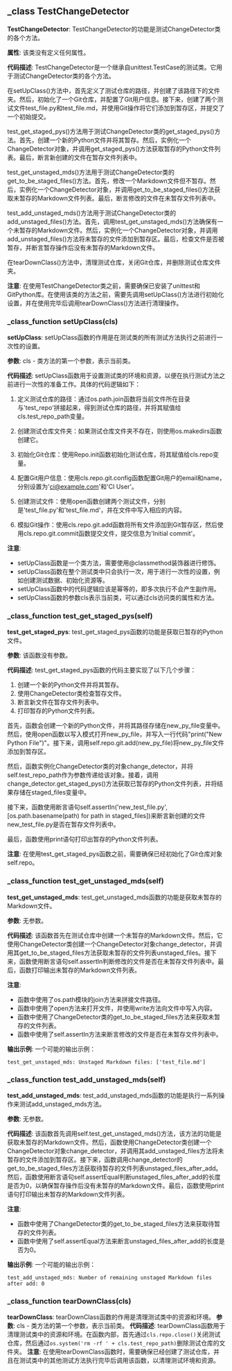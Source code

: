 ## _class TestChangeDetector
**TestChangeDetector**: TestChangeDetector的功能是测试ChangeDetector类的各个方法。

**属性**: 该类没有定义任何属性。

**代码描述**: TestChangeDetector是一个继承自unittest.TestCase的测试类。它用于测试ChangeDetector类的各个方法。

在setUpClass()方法中，首先定义了测试仓库的路径，并创建了该路径下的文件夹。然后，初始化了一个Git仓库，并配置了Git用户信息。接下来，创建了两个测试文件test_file.py和test_file.md，并使用Git操作将它们添加到暂存区，并提交了一个初始提交。

test_get_staged_pys()方法用于测试ChangeDetector类的get_staged_pys()方法。首先，创建一个新的Python文件并将其暂存。然后，实例化一个ChangeDetector对象，并调用get_staged_pys()方法获取暂存的Python文件列表。最后，断言新创建的文件在暂存文件列表中。

test_get_unstaged_mds()方法用于测试ChangeDetector类的get_to_be_staged_files()方法。首先，修改一个Markdown文件但不暂存。然后，实例化一个ChangeDetector对象，并调用get_to_be_staged_files()方法获取未暂存的Markdown文件列表。最后，断言修改的文件在未暂存文件列表中。

test_add_unstaged_mds()方法用于测试ChangeDetector类的add_unstaged_files()方法。首先，调用test_get_unstaged_mds()方法确保有一个未暂存的Markdown文件。然后，实例化一个ChangeDetector对象，并调用add_unstaged_files()方法将未暂存的文件添加到暂存区。最后，检查文件是否被暂存，并断言暂存操作后没有未暂存的Markdown文件。

在tearDownClass()方法中，清理测试仓库，关闭Git仓库，并删除测试仓库文件夹。

**注意**: 在使用TestChangeDetector类之前，需要确保已安装了unittest和GitPython库。在使用该类的方法之前，需要先调用setUpClass()方法进行初始化设置，并在使用完毕后调用tearDownClass()方法进行清理操作。
### _class_function setUpClass(cls)
**setUpClass**: setUpClass函数的作用是在测试类的所有测试方法执行之前进行一次性的设置。

**参数**: cls - 类方法的第一个参数，表示当前类。

**代码描述**: 
setUpClass函数用于设置测试类的环境和资源，以便在执行测试方法之前进行一次性的准备工作。具体的代码逻辑如下：

1. 定义测试仓库的路径：通过os.path.join函数将当前文件所在目录与'test_repo'拼接起来，得到测试仓库的路径，并将其赋值给cls.test_repo_path变量。

2. 创建测试仓库文件夹：如果测试仓库文件夹不存在，则使用os.makedirs函数创建它。

3. 初始化Git仓库：使用Repo.init函数初始化测试仓库，将其赋值给cls.repo变量。

4. 配置Git用户信息：使用cls.repo.git.config函数配置Git用户的email和name，分别设置为'ci@example.com'和'CI User'。

5. 创建测试文件：使用open函数创建两个测试文件，分别是'test_file.py'和'test_file.md'，并在文件中写入相应的内容。

6. 模拟Git操作：使用cls.repo.git.add函数将所有文件添加到Git暂存区，然后使用cls.repo.git.commit函数提交文件，提交信息为'Initial commit'。

**注意**: 
- setUpClass函数是一个类方法，需要使用@classmethod装饰器进行修饰。
- setUpClass函数在整个测试类中只会执行一次，用于进行一次性的设置，例如创建测试数据、初始化资源等。
- setUpClass函数中的代码逻辑应该是幂等的，即多次执行不会产生副作用。
- setUpClass函数的参数cls表示当前类，可以通过cls访问类的属性和方法。
### _class_function test_get_staged_pys(self)
**test_get_staged_pys**: test_get_staged_pys函数的功能是获取已暂存的Python文件。

**参数**: 该函数没有参数。

**代码描述**: test_get_staged_pys函数的代码主要实现了以下几个步骤：
1. 创建一个新的Python文件并将其暂存。
2. 使用ChangeDetector类检查暂存文件。
3. 断言新文件在暂存文件列表中。
4. 打印暂存的Python文件列表。

首先，函数会创建一个新的Python文件，并将其路径存储在new_py_file变量中。然后，使用open函数以写入模式打开new_py_file，并写入一行代码"print("New Python File")"。接下来，调用self.repo.git.add(new_py_file)将new_py_file文件添加到暂存区。

然后，函数实例化ChangeDetector类的对象change_detector，并将self.test_repo_path作为参数传递给该对象。接着，调用change_detector.get_staged_pys()方法获取已暂存的Python文件列表，并将结果存储在staged_files变量中。

接下来，函数使用断言语句self.assertIn('new_test_file.py', [os.path.basename(path) for path in staged_files])来断言新创建的文件new_test_file.py是否在暂存文件列表中。

最后，函数使用print语句打印出暂存的Python文件列表。

**注意**: 在使用test_get_staged_pys函数之前，需要确保已经初始化了Git仓库对象self.repo。
### _class_function test_get_unstaged_mds(self)
**test_get_unstaged_mds**: test_get_unstaged_mds函数的功能是获取未暂存的Markdown文件。

**参数**: 无参数。

**代码描述**: 该函数首先在测试仓库中创建一个未暂存的Markdown文件。然后，它使用ChangeDetector类创建一个ChangeDetector对象change_detector，并调用其get_to_be_staged_files方法获取未暂存的文件列表unstaged_files。接下来，函数使用断言语句self.assertIn判断修改的文件是否在未暂存文件列表中。最后，函数打印输出未暂存的Markdown文件列表。

**注意**: 
- 函数中使用了os.path模块的join方法来拼接文件路径。
- 函数中使用了open方法来打开文件，并使用write方法向文件中写入内容。
- 函数中使用了ChangeDetector类的get_to_be_staged_files方法来获取未暂存的文件列表。
- 函数中使用了self.assertIn方法来断言修改的文件是否在未暂存文件列表中。

**输出示例**: 一个可能的输出示例：
```
test_get_unstaged_mds: Unstaged Markdown files: ['test_file.md']
```
### _class_function test_add_unstaged_mds(self)
**test_add_unstaged_mds**: test_add_unstaged_mds函数的功能是执行一系列操作来测试add_unstaged_mds方法。

**参数**: 无参数。

**代码描述**: 该函数首先调用self.test_get_unstaged_mds()方法，该方法的功能是获取未暂存的Markdown文件。然后，函数使用ChangeDetector类创建一个ChangeDetector对象change_detector，并调用其add_unstaged_files方法将未暂存的文件添加到暂存区。接下来，函数调用change_detector的get_to_be_staged_files方法获取待暂存的文件列表unstaged_files_after_add。然后，函数使用断言语句self.assertEqual判断unstaged_files_after_add的长度是否为0，以确保暂存操作后没有未暂存的Markdown文件。最后，函数使用print语句打印输出未暂存的Markdown文件列表。

**注意**: 
- 函数中使用了ChangeDetector类的get_to_be_staged_files方法来获取待暂存的文件列表。
- 函数中使用了self.assertEqual方法来断言unstaged_files_after_add的长度是否为0。

**输出示例**: 一个可能的输出示例：
```
test_add_unstaged_mds: Number of remaining unstaged Markdown files after add: 0
```
### _class_function tearDownClass(cls)
**tearDownClass**: tearDownClass函数的作用是清理测试类中的资源和环境。
**参数**: cls - 类方法的第一个参数，表示当前类。
**代码描述**: tearDownClass函数用于清理测试类中的资源和环境。在函数内部，首先通过`cls.repo.close()`关闭测试仓库，然后通过`os.system('rm -rf ' + cls.test_repo_path)`删除测试仓库的文件夹。
**注意**: 在使用tearDownClass函数时，需要确保已经创建了测试仓库，并且在测试类中的其他测试方法执行完毕后调用该函数，以清理测试环境和资源。
